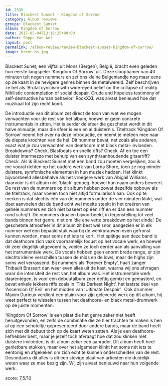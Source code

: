 ```yaml
---
id: 2335
title: Blackest Sunset - Kingdom of Sorrow
category: Album reviews
groups: Blackest Sunset
album: Kingdom of Sorrow
date: 2017-05-04T13:16:25+00:00
author: Seppe Van Ael
layout: post
permalink: /album-review/review-blackest-sunset-kingdom-of-sorrow/
image: brent-bs.jpg
---
```

Blackest Sunet, een vijftal uit Mons (Bergen), België, bracht even geleden hun eerste langspeler ‘Kingdom Of Sorrow’ uit. Deze sloophamer van 40 minuten telt negen nummers en zet ons kleine Belgenlandje nog maar eens op de kaart in de hevigere genres binnen de metalwereld. Zelf beschrijven ze het als ‘Brutal cynicism with wide-eyed belief on the collapse of reality. Nihilistic contemplation of social despair. Crude and hopeless testimony of self-destructive human behavior.’ RockXXL was alvast benieuwd hoe dat muzikaal tot zijn recht komt.

De introductie van dit album zet direct de toon van wat we mogen verwachten voor de rest van het album, hoewel er geen concrete instrumentals in zitten. Het is eerder de sfeer die geschetst wordt in dit halve minuutje, maar die sfeer is een en al duisternis. Titeltrack ‘Kingdom Of Sorrow’ neemt het over na deze introductie, en neemt je meteen mee naar de diepste krochten van de hel. Dit nummer bevat, net zoals alle anderen, exact wat je zou verwachten van deathcore met black metal-invloeden. Breakdowns? Check. Blastbeats en snelle riffs? Check. Af en toe een duister intermezzo met behulp van een synth/aanhoudende gitaarriff? Check. Als ik Blackest Sunset met een band zou moeten vergelijken, zou ik me vooral richten op het oudere werk van Lorna Shore, toen ze nog minder duistere, symfonische elementen in hun muziek hadden. Het klinkt bijvoorbeeld allesbehalve als het vroegere werk van Abigail Williams, daarvoor is dit album niet ‘black’ genoeg, hoewel hun naam anders beweert. De rest van de nummers op dit album hebben zowat dezelfde opbouw als de titeltrack, maar voelen toch niet altijd formularisch aan. Ook op te merken is dat slechts één van de nummers onder de vier minuten klokt, wat doet aanvoelen dat de band echt wel moeite steekt in het creëren van gehele nummers en zich niet baseert op één riff en er dan een nummer rond schrijft. De nummers draaien bijvoorbeeld, in tegenstelling tot veel bands binnen het genre, niet om ‘die ene vette breakdown op het einde’. De geschetste atmosfeer in dit album zit best wel snor, aangezien er in elk nummer wel een bepaald stuk waarbij de wenkbrauwen even gefronst kunnen worden, maar soms net iets te kort.  Het spijtige aan deze band is dat deathcore zich vaak voornamelijk focust op het vocale werk, en hoewel dit zeer degelijk uitgevoerd is, voelen ze toch eerder aan als aanvulling van het instrumentale werk. De vocals hebben geen enorm brede range, er zijn slechts kleine verschillen tussen de mids en de lows, maar de highs zijn soms wel verrassend. Bij nummers als ‘Forever Empty’, haalt zanger Thibault Brassart dan weer even alles uit de kast, waarna wij ons afvragen waar die intensiteit de rest van het album was. Het instrumentale werk daarentegen, is voor een debuutalbum zeer deftig gemixt en gemasterd, en bevat enkele lekkere riffs zoals in ‘This Darkest Night’, het laatste deel van ‘Ascension Of Evil’ en het midden van ‘Ultimate Despair’.  Ook drummer Maxim Durieux verdient een pluim voor zijn geleverde werk op dit album, hij weet perfect te wisselen tussen het deathcore- en black metal-drumwerk op de juiste momenten.

‘Kingdom Of Sorrow’ is een plaat die het genre zeker niet heeft heruitgevonden, en zelfs de combinatie die ze hier trachten te maken is hen al op een schoteltje gepresenteerd door andere bands, maar de band heeft zich met dit debuut toch op de kaart weten zetten. Als je een deathcore-liefhebber bent, maar je jezelf toch afvraagt hoe dat zou klinken met duistere invloeden, is dit album zeker een aanrader. Dit album heeft heel genietbare stukken, maar over het algemeen klinkt het soms nét iets te eentonig en afgekeken om zich echt te kunnen onderscheiden van de rest. Desondanks dit alles is dit een stevige plaat van artiesten die duidelijk weten waar ze mee bezig zijn. Wij zijn alvast benieuwd naar hun volgende werk.

score: 7,5/10

